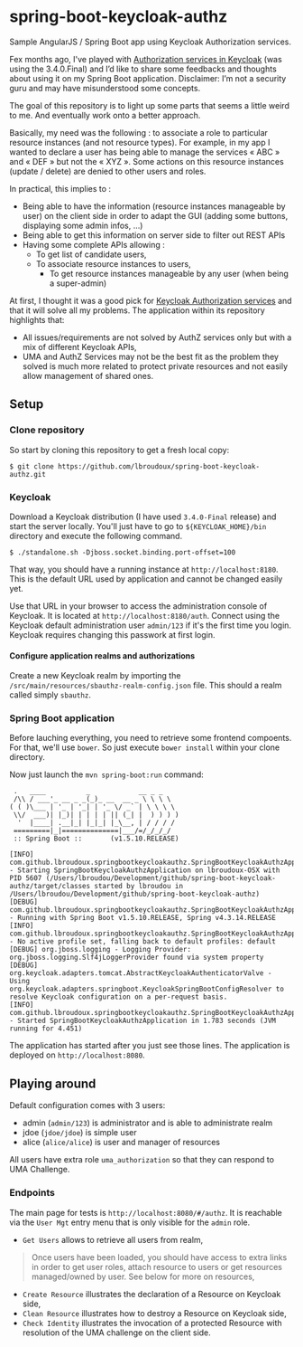 # spring-boot-keycloak-authz

Sample AngularJS / Spring Boot app using Keycloak Authorization services.


Fex months ago, I've played with [Authorization services in Keycloak](https://www.keycloak.org/docs/3.4/authorization_services/index.html)
(was using the 3.4.0.Final) and I’d like to share  some feedbacks and thoughts about using it on my Spring Boot application.
Disclaimer: I’m not a security guru and may have misunderstood some concepts.

The goal of this repository is to light up some parts that seems a little weird to me. And eventually work onto a better
approach.

Basically, my need was the following : to associate a role to particular resource instances (and not resource types).
For example, in my app I wanted to declare a user has being able to manage the services « ABC » and « DEF » but not the « XYZ ».
Some actions on this resource instances (update / delete) are denied to other users and roles.

In practical, this implies to :
 - Being able to have the information (resource instances manageable by user) on the client side in order to adapt the GUI 
    (adding some buttons, displaying some admin infos, …)
 - Being able to get this information on server side to filter out REST APIs
 - Having some complete APIs allowing :
	- To get list of candidate users,
	- To associate resource instances to users,
        - To get resource instances manageable by any user (when being a super-admin)

At first, I thought it was a good pick for [Keycloak Authorization services](https://www.keycloak.org/docs/3.4/authorization_services/index.html)
and that it will solve all my problems. The application within its repository highlights that:
 - All issues/requirements are not solved by AuthZ services only but with a mix of different Keycloak APIs,
 - UMA and AuthZ Services may not be the best fit as the problem they solved is much more related to protect private 
    resources and not easily allow management of shared ones.

## Setup

### Clone repository

So start by cloning this repository to get a fresh local copy:

```
$ git clone https://github.com/lbroudoux/spring-boot-keycloak-authz.git
```

### Keycloak

Download a Keycloak distribution (I have used `3.4.0-Final` release) and start the server locally.
You'll just have to go to `${KEYCLOAK_HOME}/bin` directory and execute the following command. 

```
$ ./standalone.sh -Djboss.socket.binding.port-offset=100
```

That way, you should have a running instance at `http://localhost:8180`. This is the default URL 
used by application and cannot be changed easily yet.

Use that URL in your browser to access the administration console of Keycloak.
It is located at `http://localhost:8180/auth`. Connect using the Keycloak default administration user
`admin/123` if it's the first time you login. Keycloak requires changing this passwork at first login.

#### Configure application realms and authorizations

Create a new Keycloak realm by importing the `/src/main/resources/sbauthz-realm-config.json` file.
This should a realm called simply `sbauthz`.

### Spring Boot application

Before lauching everything, you need to retrieve some frontend compoents. For that, we'll use `bower`.
So just execute `bower install` within your clone directory.

Now just launch the `mvn spring-boot:run` command:

```
 .   ____          _            __ _ _
 /\\ / ___'_ __ _ _(_)_ __  __ _ \ \ \ \
( ( )\___ | '_ | '_| | '_ \/ _` | \ \ \ \
 \\/  ___)| |_)| | | | | || (_| |  ) ) ) )
  '  |____| .__|_| |_|_| |_\__, | / / / /
 =========|_|==============|___/=/_/_/_/
 :: Spring Boot ::       (v1.5.10.RELEASE)

[INFO] com.github.lbroudoux.springbootkeycloakauthz.SpringBootKeycloakAuthzApplication - Starting SpringBootKeycloakAuthzApplication on lbroudoux-OSX with PID 5607 (/Users/lbroudou/Development/github/spring-boot-keycloak-authz/target/classes started by lbroudou in /Users/lbroudou/Development/github/spring-boot-keycloak-authz)
[DEBUG] com.github.lbroudoux.springbootkeycloakauthz.SpringBootKeycloakAuthzApplication - Running with Spring Boot v1.5.10.RELEASE, Spring v4.3.14.RELEASE
[INFO] com.github.lbroudoux.springbootkeycloakauthz.SpringBootKeycloakAuthzApplication - No active profile set, falling back to default profiles: default
[DEBUG] org.jboss.logging - Logging Provider: org.jboss.logging.Slf4jLoggerProvider found via system property
[DEBUG] org.keycloak.adapters.tomcat.AbstractKeycloakAuthenticatorValve - Using org.keycloak.adapters.springboot.KeycloakSpringBootConfigResolver to resolve Keycloak configuration on a per-request basis.
[INFO] com.github.lbroudoux.springbootkeycloakauthz.SpringBootKeycloakAuthzApplication - Started SpringBootKeycloakAuthzApplication in 1.783 seconds (JVM running for 4.451)

```

The application has started after you just see those lines. The application is deployed on `http://localhost:8080`.


## Playing around

Default configuration comes with 3 users:
* admin (`admin/123`) is administrator and is able to administrate realm
* jdoe (`jdoe/jdoe`) is simple user
* alice (`alice/alice`) is user and manager of resources
   
All users have extra role `uma_authorization` so that they can respond to UMA Challenge.

### Endpoints

The main page for tests is `http://localhost:8080/#/authz`. It is reachable via the `User Mgt` entry menu that
is only visible for the `admin` role.

* `Get Users` allows to retrieve all users from realm,

> Once users have been loaded, you should have access to extra links in order to get user roles, attach resource to 
users or get resources managed/owned by user. See below for more on resources,  

* `Create Resource` illustrates the declaration of a Resource on Keycloak side,
* `Clean Resource` illustrates how to destroy a Resource on Keycloak side,
* `Check Identity` illustrates the invocation of a protected Resource with resolution of the UMA challenge on the client side.